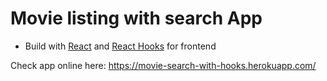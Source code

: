 # Movie listing with search App

- Build with [React](https://reactjs.org) and [React Hooks](https://reactjs.org/docs/hooks-intro.html) for frontend

Check app online here:
https://movie-search-with-hooks.herokuapp.com/
